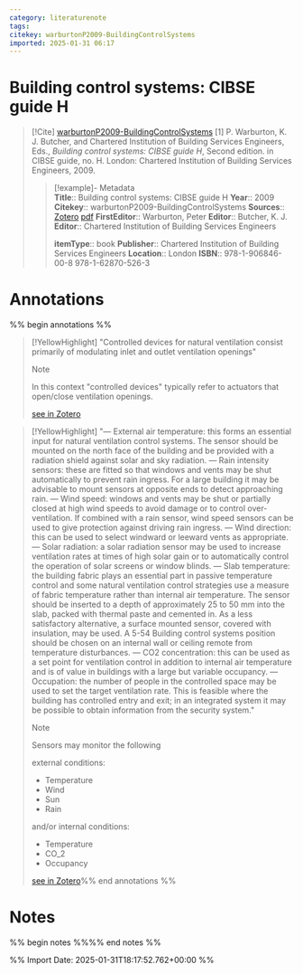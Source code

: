 ```yaml
---
category: literaturenote
tags: 
citekey: warburtonP2009-BuildingControlSystems
imported: 2025-01-31 06:17
---
```


# Building control systems: CIBSE guide H


> [!Cite] [warburtonP2009-BuildingControlSystems](zotero://select/library/items/C3MZP73F)
> [1]  P. Warburton, K. J. Butcher, and Chartered Institution of Building Services Engineers, Eds., _Building control systems: CIBSE guide H_, Second edition. in CIBSE guide, no. H. London: Chartered Institution of Building Services Engineers, 2009.
> > [!example]- Metadata    
> > **Title**:: Building control systems: CIBSE guide H
> > **Year**:: 2009
> > **Citekey**:: warburtonP2009-BuildingControlSystems
> > **Sources**:: [Zotero](zotero://select/library/items/C3MZP73F) [pdf](file:////home/joeashton/Zotero/storage/2N6V2GLS/Warburton%20et%20al.%20-%202009%20-%20Building%20control%20systems.pdf) 
> > **FirstEditor**:: Warburton, Peter
> > **Editor**:: Butcher, K. J.
> > **Editor**:: Chartered Institution of Building Services Engineers
> > 
> > **itemType**:: book
> > **Publisher**:: Chartered Institution of Building Services Engineers
> > **Location**:: London
> > **ISBN**:: 978-1-906846-00-8 978-1-62870-526-3

# Annotations

%% begin annotations %%

> [!YellowHighlight]
> "Controlled devices for natural ventilation consist primarily of modulating inlet and outlet ventilation openings"
> > [!note]
> > In this context "controlled devices" typically refer to actuators that open/close ventilation openings.
> 
> [see in Zotero](zotero://open-pdf/library/items/2N6V2GLS?page=129&annotation=HR32WARP)

> [!YellowHighlight]
> "— External air temperature: this forms an essential input for natural ventilation control systems. The sensor should be mounted on the north face of the building and be provided with a radiation shield against solar and sky radiation.  — Rain intensity sensors: these are fitted so that windows and vents may be shut automatically to prevent rain ingress. For a large building it may be advisable to mount sensors at opposite ends to detect approaching rain.  — Wind speed: windows and vents may be shut or partially closed at high wind speeds to avoid damage or to control over-ventilation. If combined with a rain sensor, wind speed sensors can be used to give protection against driving rain ingress.  — Wind direction: this can be used to select windward or leeward vents as appropriate.  — Solar radiation: a solar radiation sensor may be used to increase ventilation rates at times of high solar gain or to automatically control the operation of solar screens or window blinds.  — Slab temperature: the building fabric plays an essential part in passive temperature control and some natural ventilation control strategies use a measure of fabric temperature rather than internal air temperature. The sensor should be inserted to a depth of approximately 25 to 50 mm into the slab, packed with thermal paste and cemented in. As a less satisfactory alternative, a surface mounted sensor, covered with insulation, may be used. A 5-54 Building control systems  position should be chosen on an internal wall or ceiling remote from temperature disturbances.  — CO2 concentration: this can be used as a set point  for ventilation control in addition to internal air temperature and is of value in buildings with a large but variable occupancy.  — Occupation: the number of people in the controlled space may be used to set the target ventilation rate. This is feasible where the building has controlled entry and exit; in an integrated system it may be possible to obtain information from the security system."
> > [!note]
> > Sensors may monitor the following
> > 
> > external conditions:
> > - Temperature
> > - Wind
> > - Sun
> > - Rain
> > 
> > and/or internal conditions:
> > - Temperature
> > - CO_2
> > - Occupancy
> 
> [see in Zotero](zotero://open-pdf/library/items/2N6V2GLS?page=129&annotation=G38QWX2J)%% end annotations %%

# Notes

%% begin notes %%%% end notes %%

%% Import Date: 2025-01-31T18:17:52.762+00:00 %%
